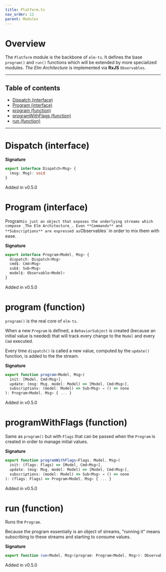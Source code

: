 ```yaml
---
title: Platform.ts
nav_order: 12
parent: Modules
---
```


# Overview

The `Platform` module is the backbone of `elm-ts`.
It defines the base `program()` and `run()` functions which will be extended by more specialized modules.
_The Elm Architecture_ is implemented via **RxJS** `Observables`.

---

<h2 class="text-delta">Table of contents</h2>

- [Dispatch (interface)](#dispatch-interface)
- [Program (interface)](#program-interface)
- [program (function)](#program-function)
- [programWithFlags (function)](#programwithflags-function)
- [run (function)](#run-function)

---

# Dispatch (interface)

**Signature**

```ts
export interface Dispatch<Msg> {
  (msg: Msg): void
}
```

Added in v0.5.0

# Program (interface)

Program`is just an object that exposes the underlying streams which compose _The Elm Architecture_. Even **Commands** and **Subscriptions** are expressed as`Observables` in order to mix them with ease.

**Signature**

```ts
export interface Program<Model, Msg> {
  dispatch: Dispatch<Msg>
  cmd$: Cmd<Msg>
  sub$: Sub<Msg>
  model$: Observable<Model>
}
```

Added in v0.5.0

# program (function)

`program()` is the real core of `elm-ts`.

When a new `Program` is defined, a `BehaviorSubject` is created (because an initial value is needed) that will track every change to the `Model` and every `Cmd` executed.

Every time `dispatch()` is called a new value, computed by the `update()` function, is added to the the stream.

**Signature**

```ts
export function program<Model, Msg>(
  init: [Model, Cmd<Msg>],
  update: (msg: Msg, model: Model) => [Model, Cmd<Msg>],
  subscriptions: (model: Model) => Sub<Msg> = () => none
): Program<Model, Msg> { ... }
```

Added in v0.5.0

# programWithFlags (function)

Same as `program()` but with `Flags` that can be passed when the `Program` is created in order to manage initial values.

**Signature**

```ts
export function programWithFlags<Flags, Model, Msg>(
  init: (flags: Flags) => [Model, Cmd<Msg>],
  update: (msg: Msg, model: Model) => [Model, Cmd<Msg>],
  subscriptions: (model: Model) => Sub<Msg> = () => none
): (flags: Flags) => Program<Model, Msg> { ... }
```

Added in v0.5.0

# run (function)

Runs the `Program`.

Because the program essentially is an object of streams, "running it" means subscribing to these streams and starting to consume values.

**Signature**

```ts
export function run<Model, Msg>(program: Program<Model, Msg>): Observable<Model> { ... }
```

Added in v0.5.0
